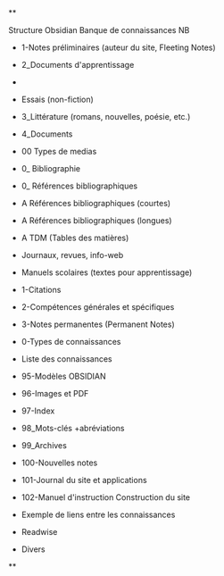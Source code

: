 

**

Structure Obsidian Banque de connaissances NB

- 1-Notes préliminaires (auteur du site, Fleeting Notes)
    
- 2_Documents d'apprentissage
- 
- Essais (non-fiction)
    
- 3_Littérature (romans, nouvelles, poésie, etc.)
    
- 4_Documents
    

- 00 Types de medias
    
- 0_ Bibliographie
    
- 0_ Références bibliographiques
    

- A Références bibliographiques (courtes)
    
- A Références bibliographiques (longues)
    
- A TDM (Tables des matières)
    

- Journaux, revues, info-web
    
- Manuels scolaires (textes pour apprentissage)
    

- 1-Citations
    
- 2-Compétences générales et spécifiques
    
- 3-Notes permanentes (Permanent Notes)
    

- 0-Types de connaissances
    
- Liste des connaissances
    

- 95-Modèles OBSIDIAN
    
- 96-Images et PDF
    
- 97-Index
    
- 98_Mots-clés +abréviations
    
- 99_Archives
    
- 100-Nouvelles notes
    
- 101-Journal du site et applications
    
- 102-Manuel d'instruction Construction du site
    

- Exemple de liens entre les connaissances
    

- Readwise
    
- Divers
    

**